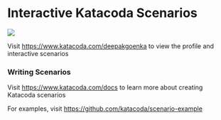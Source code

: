 # Interactive Katacoda Scenarios

[![](http://shields.katacoda.com/katacoda/deepakgoenka/count.svg)](https://www.katacoda.com/deepakgoenka "Get your profile on Katacoda.com")

Visit https://www.katacoda.com/deepakgoenka to view the profile and interactive scenarios

### Writing Scenarios
Visit https://www.katacoda.com/docs to learn more about creating Katacoda scenarios

For examples, visit https://github.com/katacoda/scenario-example
